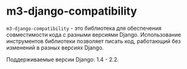 # m3-django-compatibility

`m3-django-compatibility` - это библиотека для обеспечения совместимости кода с разными версиями Django. Использование 
инструментов библиотеки позволяет писать код, работающий без изменений в разных версиях Django.

Поддерживаемые версии Django: 1.4 - 2.2.
